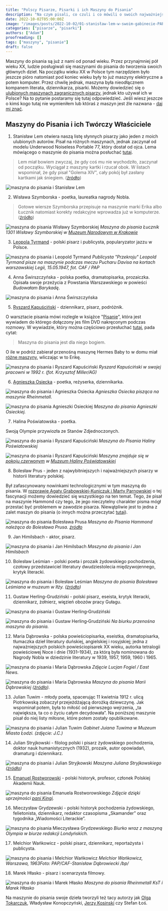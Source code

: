 ```yaml
---
title: "Polscy Pisarze, Pisarki i ich Maszyny do Pisania"
description: "Na czym pisali, co czuli i co mówili o swoich najważniejszych narzędziach do pracy."
date: 2022-10-02T05:00:00Z
image: "/images/posts/2022-10-02/01-stanisław-lem-w-swoim-gabinecie-PAP-henryk-makarewicz-maszyna-do-pisania.png"
categories: ["pisarze", "pisarki"]
authors: ["Adam"]
proofreading: []
tags: ["maszyny", "pisanie"]
draft: false
---
```


Maszyny do pisania są już z nami od ponad wieku. Przez przynajmniej pół wieku XX, ludzie posługiwali się maszynami do pisania do tworzenia swoich głównych dzieł. Na początku wieku XX w Polsce tym narzędziem było jeszcze pióro natomiast pod koniec wieku były to już maszyny elektryczne a potem komputer. Przez chwilę jednak, maszyna była nieodłącznem kompanem literata, dziennikarza, pisarki. Możemy dowiedzieć się o [ulubionych maszynach zagranicznych pisarzy][1], jednak kto używał ich w Polsce? Na to pytanie postaramy się tutaj odpowiedzieć. Jeśli wiesz jeszcze o kimś kogo tutaj nie wymieniłem lub któraś z maszyn jest źle nazwana - [daj mi znać][2].

## Maszyny do Pisania i ich Twórczy Właściciele

1. Stanisław Lem otwiera naszą listę słynnych pisarzy jako jeden z moich ulubionych autorów. Pisał na różnych maszynach, jednak zaczynał od modelu Underwood Noiseless Portable 77, który dostał od ojca. Lema mówiącego o maszynie do pisania można posłuchać [tutaj][4].

> Lem miał bowiem zwyczaj, że gdy coś mu nie wychodziło, zaczynał od początku. Wyciągał z maszyny kartki i rzucał obok. W listach wspominał, że gdy pisał "Golema XIV", cały pokój był zasłany kartkami jak śniegiem. ([źródło][3])

![maszyna do pisania i Stanisław Lem](./images/posts/2022-10-02/02-stanislaw-lem-maszyna-do-pisania.jpeg)



2. Wisława Szymborska - poetka, laureatka nagrody Nobla.

> Gotowe wiersze Szymborska przepisuje na maszynie marki Erika albo Łucznik natomiast korekty redakcyjne wprowadza już w komputerze. ([źródło][3])

![maszyna do pisania Wisławy Szymborskiej](./images/posts/2022-10-02/05-wislawa-szymborska-maszyna-do-pisania.jpeg)
_Maszyna do pisania Łucznik 1301 Wisławy Szymborskiej w [Muzeum Narodowym w Krakowie](https://mnk.pl/wystawy/szuflada-szymborskiej)_



3. [Leopola Tyrmand][5] - polski pisarz i publicysta, popularyzator jazzu w Polsce.

![maszyna do pisania i Leopold Tyrmand](./images/posts/2022-10-02/04-leopold-tyrmand-korty-legii-15-05-1947-maszyna-do-pisania.jpeg)
_Publicysta "Przekroju" Leopold Tyrmand pisze na maszynie podczas meczu Pucharu Davisa na kortach warszawskiej Legii, 15.05.1947, fot. CAF / PAP_



4. Anna Świrszczyńska - polska poetka, dramatopisarka, prozaiczka. Opisała swoje przeżycia z Powstania Warszawskiego w powieści _Budowałam Barykadę_.

![maszyna do pisania i Anna Świrszczyńska](./images/posts/2022-10-02/03-anna-swirszczynska-maszyna-do-pisania.webp)



5. [Ryszard Kapuściński][7] - dziennikarz, pisarz, podróżnik.

O warsztacie pisania mówi rozlegle w książce "[Pisanie][7]", która jest wywiadem do którego dołączony jes film DVD nakręconym podczas rozmowy. W wywiadzie, który można częściowo przesłuchać [tutaj][8], pada cytat:

> Maszyna do pisania jest dla niego bogiem.

O ile w podróż zabierał przenośną maszynę Hermes Baby to w domu miał [różne maszyny][9], wliczając w to Erikę.

![maszyna do pisania i Ryszard Kapuściński](./images/posts/2022-10-02/06-ryszard-kapuscinski-w-swojej-pracowni-maszyna-do-pisania.jpeg)
_Ryszard Kapuściński w swojej pracowni w 1992 r. (fot. Krzysztof Miller/AG)_



6. [Agnieszka Osiecka][11] - poetka, reżyserka, dziennikarka.

![maszyna do pisania i Agnieszka Osiecka](./images/posts/2022-10-02/09-agnieszka-osiecka-maszyna-do-pisania.jpeg)
_Agnieszka Osiecka pisząca na maszynie Rheinmetall._

![maszyna do pisania Agnieszki Osieckiej](./images/posts/2022-10-02/10-maszyna-do-pisania-agnieszki-osieckiej.jpeg)
_Maszyna do pisania Agnieszki Osieckiej._



7. Halina Poświatowska - poetka.

Swoją Olympie przywiozła ze Stanów Zdjednoczonych.

![maszyna do pisania i Ryszard Kapuściński](./images/posts/2022-10-02/08-halina-poswiatowska-maszyna-do-pisania-muzeum.jpeg)
_Maszyna do Pisania Haliny Poświatowskiej_

![maszyna do pisania i Ryszard Kapuściński](./images/posts/2022-10-02/24-halina-poswiatowska-maszyna-do-pisania-w-muzeum-czerwony-pokoj.jpg)
_Maszyna znajduje się w [pokoju czerwonym][10] w [Muzeum Haliny Poświatowskiej][19]_



8. Bolesław Prus - jeden z najwybitniejszych i najważniejszych pisarzy w historii literatury polskiej.

Był zafascynowany nowinkami technologicznymi w tym maszyną do pisania. W [rozprawie Agaty Grabowskiej-Kuniczuk i Marty Parnowskiej][12] o tej fascynacji możemy dowiedzieć się wszystkiego na ten temat. Tego, że pisał na maszynie Hammond czy tego, że jego nieczytelny charakter pisma mógł przestać być problemem w zawodzie pisarza. Niewątpliwie jest to jedna z zalet maszyn do pisania (o innych można przeczytać [tutaj][13]).

![maszyna do pisania Bolesława Prusa](./images/posts/2022-10-02/11-bolesawa-prusa-maszyna-do-pisania.jpeg)
_Maszyna do Pisania Hammond należąca do Bolesława Prusa. [źródło][15]_



9. Jan Himilsbach - aktor, pisarz.

![maszyna do pisania i Jan Himilsbach](./images/posts/2022-10-02/26-jan-himilsbach-maszyna-do-pisania.jpg) _Maszyna do pisania i Jan Himilsbach_



10. Bolesław Leśmian - polski poeta i prozaik żydowskiego pochodzenia, czołowy przedstawiciel literatury dwudziestolecia międzywojennego, krytyk literacki.

![maszyna do pisania i Bolesław Leśmian](./images/posts/2022-10-02/15-boleslaw-lesmian-maszyna-do-pisania.webp) _Maszyna do pisania Bolesława Leśmiana w muzeum w Iłży. ([źródło][16])_



11. Gustaw Herling-Grudziński - polski pisarz, eseista, krytyk literacki, dziennikarz, żołnierz, więzień obozów pracy Gułagu.

![maszyna do pisania i Gustaw Herling‑Grudziński](./images/posts/2022-10-02/13-herling-grudzinski-maisons-lafitte-1987-wk.jpeg)

![maszyna do pisania i Gustaw Herling‑Grudziński](./images/posts/2022-10-02/12-gustaw-herling-grudzinski-maszyna-do-pisania.jpeg)
_Na biurku przenośna maszyna do pisania._



12. Maria Dąbrowska - polska powieściopisarka, eseistka, dramatopisarka, tłumaczka dzieł literatury duńskiej, angielskiej i rosyjskiej; jedna z najważniejszych polskich powieściopisarek XX wieku, autorka tetralogii powieściowej Noce i dnie (1931–1934), za którą była nominowana do Nagrody Nobla w dziedzinie literatury w 1939, 1957, 1959, 1960 i 1965.

![maszyna do pisania i Maria Dąbrowska](./images/posts/2022-10-02/20-maria-dabrowska-maszyna-do-pisania.jpg)
_Zdjęcie Lucjan Fogiel / East News._

![maszyna do pisania i Maria Dąbrowska](./images/posts/2022-10-02/21-maria-dabrowska-maszyna-do-pisania.jpg)
_Maszyna do pisania Marii Dąbrowskiej ([źródło][21])._




13. Julian Tuwim - młody poeta, spacerując 11 kwietnia 1912 r. ulicą Piotrkowską zobaczył przejeżdżającą dorożką dziewczynę. Jak wspominał potem, była to miłość od pierwszego wejrzenia, „ta największa, ta co o życiu całym decydowała”. Na poniższej maszynie pisał do niej listy miłosne, które potem zostały opublikowane.

![maszyna do pisania i Julian Tuwim](./images/posts/2022-10-02/25-julian-tuwim-maszyna-do-pisania.png)
_Gabinet Juiana Tuwima w Muzeum Miasta Łodzi. (zdjęcie: J.C.)_



14. Julian Stryjkowski - filolog polski i pisarz żydowskiego pochodzenia, doktor nauk humanistycznych (1932), prozaik, autor opowiadań, dramaturg i dziennikarz.

![maszyna do pisania i Julian Stryjkowski](./images/posts/2022-10-02/19-julian-stryjkowski-maszyna-do-pisania.jpg)
_Maszyna Juliana Stryjkowskiego ([źródło][18])_



15. [Emanuel Rostworowski][17] - polski historyk, profesor, członek Polskiej Akademii Nauk.

![maszyna do pisania Emanuela Rostworowskiego](./images/posts/2022-10-02/17-prof-rostworowski-maszyna-do-pisania.webp)
_Zdjęcie dzięki uprzejmości [pani Kingi][14]._



16. Mieczysław Grydzewski - polski historyk pochodzenia żydowskiego, felietonista, dziennikarz, redaktor czasopisma „Skamander” oraz tygodnika „Wiadomości Literackie”.

![maszyna do pisania Mieczysława Grydzewskiego](./images/posts/2022-10-02/22-mieczysław-grydzewski-maszyna-do-pisania-olimpia.webp)
_Biurko wraz z maszyną Olympia w biurze redakcji Londyńskich._



17. Melchior Wańkowicz - polski pisarz, dziennikarz, reportażysta i publicysta.

![maszyna do pisania i Melchior Wańkowicz](./images/posts/2022-10-02/23-melchior-wankowicz-maszyna-do-pisania.jpg)
_Melchior Wańkowicz, Warszawa, 1963Foto: PAP/CAF-Stanisław Dąbrowiecki /bp/_



18. Marek Hłasko - pisarz i scenarzysta filmowy.

![maszyna do pisania i Marek Hłasko](./images/posts/2022-10-02/16-marek-hlasko-maszyna-do-pisania.jpeg) _Maszyna do pisania Rheinmetall KsT i Marek Hłasko_



Na maszynie do pisania swoje dzieła tworzyli też tacy autorzy jak [Olga Tokarczuk][6], Władysław Konopczyński, [Jerzy Kosinski][20] czy Stefan Łoś.

[1]: https://site.xavier.edu/polt/typewriters/typers.html
[2]: https://www.maszynopisanie.pl/contact
[3]: https://gazetakrakowska.pl/milosz-i-lem-swoje-najwieksze-dziela-pisali-na-maszynie/ar/8917
[4]: https://galaktykalema.pl/pl/warsztatpisarski/
[5]: https://culture.pl/pl/tworca/leopold-tyrmand
[6]: https://trojka.polskieradio.pl/artykul/1011153
[7]: https://lubimyczytac.pl/ksiazka/130239/pisanie-z-ryszardem-kapuscinskim-rozmawia-marek-miller
[8]: https://trojka.polskieradio.pl/artykul/522372
[9]: https://www.national-geographic.pl/artykul/ryszard-kapuscinski-chlopiec-z-pinska?page=3
[10]: https://pl.wikipedia.org/wiki/Muzeum_Haliny_Poświatowskiej
[11]: http://gs.uni.opole.pl/nie-dzwonic-umarlam/
[12]: https://rcin.org.pl/Content/64416/PDF/WA248_83673_P-I-2795_kuniczuk-boleslawa_o.pdf
[13]: https://www.maszynopisanie.pl/2022-09-10-zalety-i-wady-pisania-na-maszynie-do-pisania
[14]: https://www.rybna-zdjeciaispacery.com/amp/rybna-odrodzenie
[15]: http://polaneis.pl/miejsca/muzeum-boleslawa-prusa-w-naleczowie-lubelszczyzna-jakosc-obslugi-zwiedzajacych-w-tym-muzeum-to-dramat
[16]: https://www.polishnews.com/lesmian-czyli-wycieczka-do-ilzy
[17]: https://pl.wikipedia.org/wiki/Emanuel_Rostworowski
[18]: https://www.polin.pl/pl/aktualnosci/2016/08/08/maszyna-do-pisania-juliana-stryjkowskiego
[19]: http://dompoezji.muzeumczestochowa.pl/galeria/
[20]: https://bi.im-g.pl/im/00/fb/12/z19904512IHR,Gabinet-Jerzego-Kosinskiego--Muzeum-Miasta-Lodzi.jpg
[21]: http://polaneis.pl
[22]: https://kultura.onet.pl/ksiazki/65-lat-temu-zmarl-stefan-los-byl-stolownikiem-ubogim-krewnym-przypominajacym-wieslawa/fm9bhs4.amp
